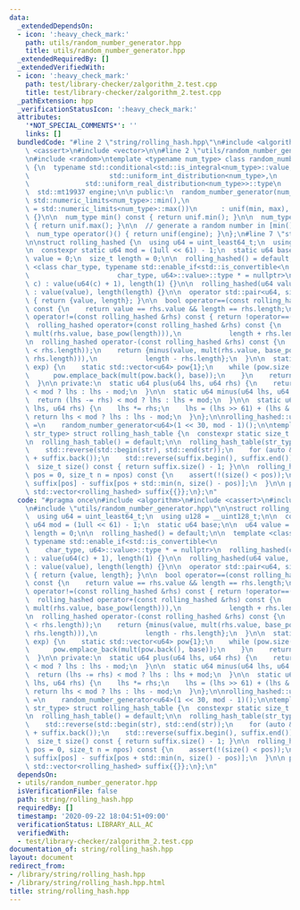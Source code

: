 ```yaml
---
data:
  _extendedDependsOn:
  - icon: ':heavy_check_mark:'
    path: utils/random_number_generator.hpp
    title: utils/random_number_generator.hpp
  _extendedRequiredBy: []
  _extendedVerifiedWith:
  - icon: ':heavy_check_mark:'
    path: test/library-checker/zalgorithm_2.test.cpp
    title: test/library-checker/zalgorithm_2.test.cpp
  _pathExtension: hpp
  _verificationStatusIcon: ':heavy_check_mark:'
  attributes:
    '*NOT_SPECIAL_COMMENTS*': ''
    links: []
  bundledCode: "#line 2 \"string/rolling_hash.hpp\"\n#include <algorithm>\n#include\
    \ <cassert>\n#include <vector>\n\n#line 2 \"utils/random_number_generator.hpp\"\
    \n#include <random>\ntemplate <typename num_type> class random_number_generator\
    \ {\n  typename std::conditional<std::is_integral<num_type>::value,\n        \
    \                    std::uniform_int_distribution<num_type>,\n              \
    \              std::uniform_real_distribution<num_type>>::type\n      unif;\n\n\
    \  std::mt19937 engine;\n\n public:\n  random_number_generator(num_type min =\
    \ std::numeric_limits<num_type>::min(),\n                          num_type max\
    \ = std::numeric_limits<num_type>::max())\n      : unif(min, max), engine(std::random_device{}())\
    \ {}\n\n  num_type min() const { return unif.min(); }\n\n  num_type max() const\
    \ { return unif.max(); }\n\n  // generate a random number in [min(), max()].\n\
    \  num_type operator()() { return unif(engine); }\n};\n#line 7 \"string/rolling_hash.hpp\"\
    \n\nstruct rolling_hashed {\n  using u64 = uint_least64_t;\n  using u128 = __uint128_t;\n\
    \n  constexpr static u64 mod = (1ull << 61) - 1;\n  static u64 base;\n\n  u64\
    \ value = 0;\n  size_t length = 0;\n\n  rolling_hashed() = default;\n\n  template\
    \ <class char_type, typename std::enable_if<std::is_convertible<\n           \
    \                      char_type, u64>::value>::type * = nullptr>\n  rolling_hashed(char_type\
    \ c) : value(u64(c) + 1), length(1) {}\n\n  rolling_hashed(u64 value, size_t length)\
    \ : value(value), length(length) {}\n\n  operator std::pair<u64, size_t>() const\
    \ { return {value, length}; }\n\n  bool operator==(const rolling_hashed &rhs)\
    \ const {\n    return value == rhs.value && length == rhs.length;\n  }\n\n  bool\
    \ operator!=(const rolling_hashed &rhs) const { return !operator==(rhs); }\n\n\
    \  rolling_hashed operator+(const rolling_hashed &rhs) const {\n    return {plus(value,\
    \ mult(rhs.value, base_pow(length))),\n            length + rhs.length};\n  }\n\
    \n  rolling_hashed operator-(const rolling_hashed &rhs) const {\n    assert(!(length\
    \ < rhs.length));\n    return {minus(value, mult(rhs.value, base_pow(length -\
    \ rhs.length))),\n            length - rhs.length};\n  }\n\n  static u64 base_pow(size_t\
    \ exp) {\n    static std::vector<u64> pow{1};\n    while (pow.size() <= exp) {\n\
    \      pow.emplace_back(mult(pow.back(), base));\n    }\n    return pow[exp];\n\
    \  }\n\n private:\n  static u64 plus(u64 lhs, u64 rhs) {\n    return (lhs += rhs)\
    \ < mod ? lhs : lhs - mod;\n  }\n\n  static u64 minus(u64 lhs, u64 rhs) {\n  \
    \  return (lhs -= rhs) < mod ? lhs : lhs + mod;\n  }\n\n  static u64 mult(u128\
    \ lhs, u64 rhs) {\n    lhs *= rhs;\n    lhs = (lhs >> 61) + (lhs & mod);\n   \
    \ return lhs < mod ? lhs : lhs - mod;\n  }\n};\n\nrolling_hashed::u64 rolling_hashed::base\
    \ =\n    random_number_generator<u64>(1 << 30, mod - 1)();\n\ntemplate <class\
    \ str_type> struct rolling_hash_table {\n  constexpr static size_t npos = -1;\n\
    \n  rolling_hash_table() = default;\n\n  rolling_hash_table(str_type str) {\n\
    \    std::reverse(std::begin(str), std::end(str));\n    for (auto &&c : str) suffix.emplace_back(rolling_hashed{c}\
    \ + suffix.back());\n    std::reverse(suffix.begin(), suffix.end());\n  }\n\n\
    \  size_t size() const { return suffix.size() - 1; }\n\n  rolling_hashed substr(size_t\
    \ pos = 0, size_t n = npos) const {\n    assert(!(size() < pos));\n    return\
    \ suffix[pos] - suffix[pos + std::min(n, size() - pos)];\n  }\n\n private:\n \
    \ std::vector<rolling_hashed> suffix{{}};\n};\n"
  code: "#pragma once\n#include <algorithm>\n#include <cassert>\n#include <vector>\n\
    \n#include \"utils/random_number_generator.hpp\"\n\nstruct rolling_hashed {\n\
    \  using u64 = uint_least64_t;\n  using u128 = __uint128_t;\n\n  constexpr static\
    \ u64 mod = (1ull << 61) - 1;\n  static u64 base;\n\n  u64 value = 0;\n  size_t\
    \ length = 0;\n\n  rolling_hashed() = default;\n\n  template <class char_type,\
    \ typename std::enable_if<std::is_convertible<\n                             \
    \    char_type, u64>::value>::type * = nullptr>\n  rolling_hashed(char_type c)\
    \ : value(u64(c) + 1), length(1) {}\n\n  rolling_hashed(u64 value, size_t length)\
    \ : value(value), length(length) {}\n\n  operator std::pair<u64, size_t>() const\
    \ { return {value, length}; }\n\n  bool operator==(const rolling_hashed &rhs)\
    \ const {\n    return value == rhs.value && length == rhs.length;\n  }\n\n  bool\
    \ operator!=(const rolling_hashed &rhs) const { return !operator==(rhs); }\n\n\
    \  rolling_hashed operator+(const rolling_hashed &rhs) const {\n    return {plus(value,\
    \ mult(rhs.value, base_pow(length))),\n            length + rhs.length};\n  }\n\
    \n  rolling_hashed operator-(const rolling_hashed &rhs) const {\n    assert(!(length\
    \ < rhs.length));\n    return {minus(value, mult(rhs.value, base_pow(length -\
    \ rhs.length))),\n            length - rhs.length};\n  }\n\n  static u64 base_pow(size_t\
    \ exp) {\n    static std::vector<u64> pow{1};\n    while (pow.size() <= exp) {\n\
    \      pow.emplace_back(mult(pow.back(), base));\n    }\n    return pow[exp];\n\
    \  }\n\n private:\n  static u64 plus(u64 lhs, u64 rhs) {\n    return (lhs += rhs)\
    \ < mod ? lhs : lhs - mod;\n  }\n\n  static u64 minus(u64 lhs, u64 rhs) {\n  \
    \  return (lhs -= rhs) < mod ? lhs : lhs + mod;\n  }\n\n  static u64 mult(u128\
    \ lhs, u64 rhs) {\n    lhs *= rhs;\n    lhs = (lhs >> 61) + (lhs & mod);\n   \
    \ return lhs < mod ? lhs : lhs - mod;\n  }\n};\n\nrolling_hashed::u64 rolling_hashed::base\
    \ =\n    random_number_generator<u64>(1 << 30, mod - 1)();\n\ntemplate <class\
    \ str_type> struct rolling_hash_table {\n  constexpr static size_t npos = -1;\n\
    \n  rolling_hash_table() = default;\n\n  rolling_hash_table(str_type str) {\n\
    \    std::reverse(std::begin(str), std::end(str));\n    for (auto &&c : str) suffix.emplace_back(rolling_hashed{c}\
    \ + suffix.back());\n    std::reverse(suffix.begin(), suffix.end());\n  }\n\n\
    \  size_t size() const { return suffix.size() - 1; }\n\n  rolling_hashed substr(size_t\
    \ pos = 0, size_t n = npos) const {\n    assert(!(size() < pos));\n    return\
    \ suffix[pos] - suffix[pos + std::min(n, size() - pos)];\n  }\n\n private:\n \
    \ std::vector<rolling_hashed> suffix{{}};\n};\n"
  dependsOn:
  - utils/random_number_generator.hpp
  isVerificationFile: false
  path: string/rolling_hash.hpp
  requiredBy: []
  timestamp: '2020-09-22 18:04:51+09:00'
  verificationStatus: LIBRARY_ALL_AC
  verifiedWith:
  - test/library-checker/zalgorithm_2.test.cpp
documentation_of: string/rolling_hash.hpp
layout: document
redirect_from:
- /library/string/rolling_hash.hpp
- /library/string/rolling_hash.hpp.html
title: string/rolling_hash.hpp
---
```

